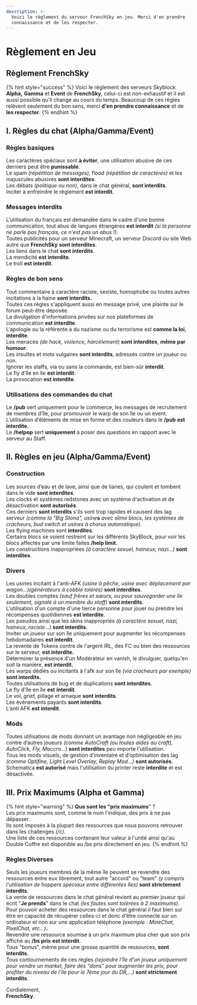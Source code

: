 ```yaml
---
description: >-
  Voici le règlement du serveur FrenchSky en jeu. Merci d'en prendre
  connaissance et de les respecter.
---
```


# Règlement en Jeu

## **Règlement FrenchSky**

{% hint style="success" %}
Voici le règlement des serveurs Skyblock **Alpha,** **Gamma** et **Event** de **FrenchSky**, celui-ci est non-exhaustif et il est aussi possible qu’il change au cours du temps. Beaucoup de ces règles relèvent seulement du bon sens, merci **d'en prendre connaissance** et de **les respecter**.
{% endhint %}

## **I. Règles du chat** \(Alpha/Gamma/Event\)

### **Règles basiques**

  
Les caractères spéciaux sont **à éviter**, une utilisation abusive de ces derniers peut être **punissable**.  
Le spam _\(répétition de messages\)_, flood _\(répétition de caractères\)_ et les majuscules abusives **sont interdites**.  
Les débats _\(politique ou non\)_, dans le chat général, **sont interdits**.  
Inciter à enfreindre le règlement **est interdit**.

### **Messages interdits**

  
L'utilisation du français est demandée dans le cadre d'une bonne communication, tout abus de langues étrangères **est interdit** _\(si la personne ne parle pas français, ce n'est pas un abus !\)._  
Toutes publicités pour un serveur Minecraft, un serveur Discord ou site Web autre que **FrenchSky** **sont interdites**.  
Les liens dans le chat **sont interdits**.  
La mendicité **est interdite**.  
Le troll **est interdit**.

### **Règles de bon sens**

  
Tout commentaire à caractère raciste, sexiste, homophobe ou toutes autres incitations à la haine **sont interdits.**  
Toutes ces règles s'appliquent aussi en message privé, une plainte sur le forum peut-être déposée.  
La divulgation d'informations privées sur nos plateformes de communication **est interdite**.  
L’apologie ou la référente à du nazisme ou du terrorisme est **comme la loi**, **interdite**.  
Les menaces _\(de hack, violence, harcèlement\)_ **sont interdites**, **même par humour**.  
Les insultes et mots vulgaires **sont interdits**, adressés contre un joueur ou non.  
Ignorer les staffs, via ou sans la commande, est bien-sûr **interdit**.  
Le fly d'île en île **est interdit**.  
La provocation **est interdite**.

### **Utilisations des commandes du chat**

  
Le **/pub** sert uniquement pour le commerce, les messages de recrutement de membres d’île, pour promouvoir le warp de son île ou un évent.  
L’utilisation d’éléments de mise en forme et des couleurs dans le **/pub** **est interdite**.  
Le **/helpop** sert **uniquement** à poser des questions en rapport avec le serveur au Staff.

## **II. Règles en jeu** \(Alpha/Gamma/Event\)

### **Construction**

  
Les sources d’eau et de lave, ainsi que de lianes, qui coulent et tombent dans le vide **sont interdites**.  
Les clocks et systèmes redstones avec un système d'activation et de désactivation **sont autorisés**.  
Ces derniers **sont interdits** s'ils sont trop rapides et causent des lag serveur _\(comme la "Big Stona", usine_**s** _avec slime blocs, les systèmes de cracheurs, bud switch et usines à chorus automatique\)_.  
Les flying machines sont **interdites**.  
Certains blocs se voient restreint sur les différents SkyBlock, pour voir les blocs affectés par une limite faites **/help limit.**  
Les constructions inappropriées _\(à caractère sexuel, haineux, nazi...\)_ **sont interdites**.

### **Divers**

  
Les usines incitant à l'anti-AFK _\(usine à pêche, usine avec déplacement par wagon...\)\(générateurs à cobble tolérés\)_ **sont interdites**.  
Les doubles comptes _\(sauf frères et sœurs, ou pour sauvegarder une île seulement, signalé à un membre du staff\)_ **sont interdits**.  
L'utilisation d'un compte d'une tierce personne pour jouer ou prendre les récompenses quotidiennes **est interdite**.  
Les pseudos ainsi que les skins inappropriés _\(à caractère sexuel, nazi, haineux, raciste...\)_ **sont interdits**.  
Inviter un joueur sur son île uniquement pour augmenter les récompenses hebdomadaires **est interdit**.  
La revente de Tokens contre de l'argent IRL, des FC ou bien des ressources sur le serveur, **est interdite.**  
Déterminer la présence d'un Modérateur en vanish, le divulguer, quelqu'en soit la manière, **est interdit.**  
Les warps dédiés ou incitants à l'afk sur son île _\(via cracheurs par exemple\)_ **sont interdits.**  
Toutes utilisations de bug et de duplications **sont interdites**.  
Le fly d'île en île **est** **interdit**.  
Le vol, grief, pillage et arnaque **sont interdits**.  
Les événements payants **sont interdits**.  
L’anti AFK **est interdit**.

### **Mods**

  
Toutes utilisations de mods donnant un avantage non négligeable en jeu contre d’autres joueurs _\(comme AutoCraft \(ou toutes aides au craft\), AutoClick, Fly, Maccro...\)_ **sont interdites** peu importe l'utilisation.  
Tous les mods visuels, de gestion d’inventaire et d’optimisation des lag _\(comme Optifine, Light Level Overlay, Replay Mod...\)_ **sont autorisés**.  
Schematica **est autorisé** mais l'utilisation du printer reste **interdite** et est désactivée.

## **III. Prix Maximums** \(Alpha et Gamma\)

{% hint style="warning" %}
**Que sont les "prix maximums**" ?  
Les prix maximums sont, comme le nom l'indique, des prix à ne pas dépasser.  
Ils sont imposés à la plupart des ressources que nous pouvons retrouver dans les challenges _\(/c\)_.  
Une liste de ces ressources contenant leur valeur à l'unité ainsi qu'au Double Coffre est disponible au /bs prix directement en jeu.​
{% endhint %}

### **Règles Diverses**

  
Seuls les joueurs membres de la même île peuvent se revendre des ressources entre eux librement, tout autre "accord" ou "team" _\(y compris l'utilisation de hoppers spéciaux entre différentes îles\)_ **sont strictement interdits**.  
La vente de ressources dans le chat général revient au premier joueur qui écrit "**Je prends**" dans le chat _\(les fautes sont tolérées à 2 maximums\)_.  
Pour pouvoir acheter des ressources dans le chat général il faut bien sur être en capacité de récupérer celles-ci et donc d'être connecté sur un ordinateur et non sur une application téléphone _\(exemple : MineChat, PixelChat, etc...\)_**.**  
Revendre une ressource soumise à un prix maximum plus cher que son prix affiché au **/bs prix** **est interdit**.  
Tous "bonus", même pour une grosse quantité de ressources, **sont interdits**.  
Tous contournements de ces règles _\(rejoindre l'île d'un joueur uniquement pour vendre un market, faire des "dons" pour augmenter les prix, pour profiter du niveau de l'ile pour le 7ème jour du DR,...\)_ **sont strictement interdits**.

Cordialement,  
**FrenchSky**.

